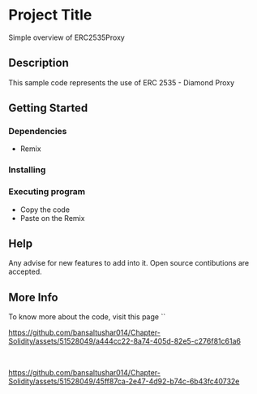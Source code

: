 # Project Title

Simple overview of ERC2535Proxy

## Description

This sample code represents the use of ERC 2535 - Diamond Proxy

## Getting Started

### Dependencies

* Remix


### Installing


### Executing program

* Copy the code
* Paste on the Remix

## Help

Any advise for new features to add into it. Open source contibutions are accepted. 


## More Info 

To know more about the code, visit this page ``
<br />

https://github.com/bansaltushar014/Chapter-Solidity/assets/51528049/a444cc22-8a74-405d-82e5-c276f81c61a6

<br />

https://github.com/bansaltushar014/Chapter-Solidity/assets/51528049/45ff87ca-2e47-4d92-b74c-6b43fc40732e



